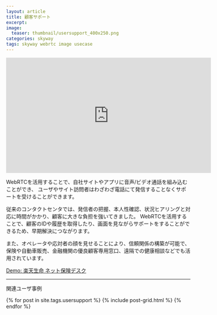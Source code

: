 ```yaml
---
layout: article
title: 顧客サポート
excerpt: 
image:
  teaser: thumbnail/usersupport_400x250.png
categories: skyway
tags: skyway webrtc image usecase
---
```


<iframe width="560" height="315" src="https://www.youtube.com/embed/X40j57v5g6I?rel=0" frameborder="0" allowfullscreen></iframe>

WebRTCを活用することで、自社サイトやアプリに音声/ビデオ通話を組み込むことができ、
ユーザやサイト訪問者はわざわざ電話にて発信することなくサポートを受けることができます。

従来のコンタクトセンタでは、発信者の把握、本人性確認、状況ヒアリングと対応に時間がかかり、顧客に大きな負担を強いてきました。
WebRTCを活用することで、顧客のIDや履歴を取得したり、画面を見ながらサポートをすることができるため、早期解決につながります。

また、オペレータや応対者の顔を見せることにより、信頼関係の構築が可能で、
保険や自動車販売、金融機関の優良顧客専用窓口、遠隔での健康相談などでも活用されています。


<a href="https://www.rakuten-life.co.jp/estimate/?ch4=true&is4=10000000&ch1=true&is1=5000&sb1=1&pl1=10&l-id=top_search_estimate
" target="_blank" class="btn-info">Demo: 楽天生命 ネット保険デスク</a>



<hr>

関連ユーザ事例

<div class="tiles">
{% for post in site.tags.usersupport %}
  {% include post-grid.html %}
{% endfor %}
</div><!-- /.tiles -->

